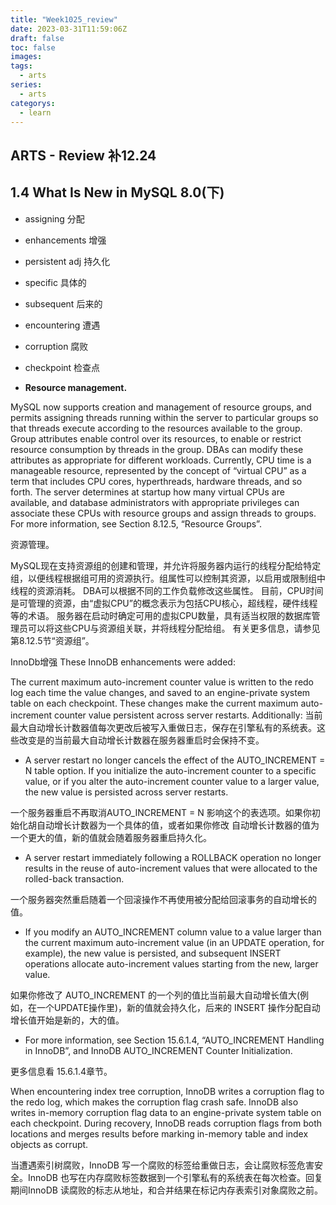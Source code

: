 ```yaml
---
title: "Week1025_review"
date: 2023-03-31T11:59:06Z
draft: false 
toc: false
images:
tags:
  - arts 
series:
  - arts 
categorys:
  - learn 
---
```


## ARTS - Review 补12.24
##  1.4 What Is New in MySQL 8.0(下)

* assigning 分配
* enhancements 增强
* persistent adj 持久化
* specific 具体的
* subsequent 后来的
* encountering 遭遇
* corruption 腐败
* checkpoint 检查点

*	**Resource management.**

MySQL now supports creation and management of resource groups, and permits assigning threads running within the server to particular groups so that threads execute according to the resources available to the group. Group attributes enable control over its resources, to enable or restrict resource consumption by threads in the group. DBAs can modify these attributes as appropriate for different workloads. Currently, CPU time is a manageable resource, represented by the concept of “virtual CPU” as a term that includes CPU cores, hyperthreads, hardware threads, and so forth. The server determines at startup how many virtual CPUs are available, and database administrators with appropriate privileges can associate these CPUs with resource groups and assign threads to groups. For more information, see Section 8.12.5, “Resource Groups”.

资源管理。

MySQL现在支持资源组的创建和管理，并允许将服务器内运行的线程分配给特定组，以便线程根据组可用的资源执行。组属性可以控制其资源，以启用或限制组中线程的资源消耗。 DBA可以根据不同的工作负载修改这些属性。 目前，CPU时间是可管理的资源，由“虚拟CPU”的概念表示为包括CPU核心，超线程，硬件线程等的术语。 服务器在启动时确定可用的虚拟CPU数量，具有适当权限的数据库管理员可以将这些CPU与资源组关联，并将线程分配给组。 有关更多信息，请参见第8.12.5节“资源组”。

InnoDb增强
These InnoDB enhancements were added:

The current maximum auto-increment counter value is written to the redo log each time the value changes, and saved to an engine-private system table on each checkpoint. These changes make the current maximum auto-increment counter value persistent across server restarts. Additionally:
当前最大自动增长计数器值每次更改后被写入重做日志，保存在引擎私有的系统表。这些改变是的当前最大自动增长计数器在服务器重启时会保持不变。

* A server restart no longer cancels the effect of the AUTO_INCREMENT = N table option. If you initialize the auto-increment counter to a specific value, or if you alter the auto-increment counter value to a larger value, the new value is persisted across server restarts.

一个服务器重启不再取消AUTO_INCREMENT = N 影响这个的表选项。如果你初始化胡自动增长计数器为一个具体的值，或者如果你修改 自动增长计数器的值为一个更大的值，新的值就会随着服务器重启持久化。

* A server restart immediately following a ROLLBACK operation no longer results in the reuse of auto-increment values that were allocated to the rolled-back transaction.

一个服务器突然重启随着一个回滚操作不再使用被分配给回滚事务的自动增长的值。

* If you modify an AUTO_INCREMENT column value to a value larger than the current maximum auto-increment value (in an UPDATE operation, for example), the new value is persisted, and subsequent INSERT operations allocate auto-increment values starting from the new, larger value.

如果你修改了 AUTO_INCREMENT 的一个列的值比当前最大自动增长值大(例如，在一个UPDATE操作里)，新的值就会持久化，后来的 INSERT 操作分配自动增长值开始是新的，大的值。

* For more information, see Section 15.6.1.4, “AUTO_INCREMENT Handling in InnoDB”, and InnoDB AUTO_INCREMENT Counter Initialization.

更多信息看 15.6.1.4章节。


When encountering index tree corruption, InnoDB writes a corruption flag to the redo log, which makes the corruption flag crash safe. InnoDB also writes in-memory corruption flag data to an engine-private system table on each checkpoint. During recovery, InnoDB reads corruption flags from both locations and merges results before marking in-memory table and index objects as corrupt.

当遭遇索引树腐败，InnoDB 写一个腐败的标签给重做日志，会让腐败标签危害安全。InnoDB 也写在内存腐败标签数据到一个引擎私有的系统表在每次检查。回复期间InnoDB 读腐败的标志从地址，和合并结果在标记内存表索引对象腐败之前。



